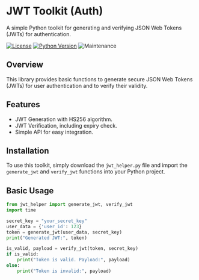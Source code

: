 # JWT Toolkit (Auth)

A simple Python toolkit for generating and verifying JSON Web Tokens (JWTs) for authentication.

[![License](https://img.shields.io/badge/License-MIT-yellow.svg)](https://opensource.org/licenses/MIT)
[![Python Version](https://img.shields.io/badge/python-3.7+-blue.svg)](https://www.python.org/downloads/)
![Maintenance](https://img.shields.io/badge/Maintained%3F-yes-green.svg)

## Overview

This library provides basic functions to generate secure JSON Web Tokens (JWTs) for user authentication and to verify their validity.

## Features

* JWT Generation with HS256 algorithm.
* JWT Verification, including expiry check.
* Simple API for easy integration.

## Installation

To use this toolkit, simply download the `jwt_helper.py` file and import the `generate_jwt` and `verify_jwt` functions into your Python project.

## Basic Usage

```python
from jwt_helper import generate_jwt, verify_jwt
import time

secret_key = "your_secret_key"
user_data = {'user_id': 123}
token = generate_jwt(user_data, secret_key)
print("Generated JWT:", token)

is_valid, payload = verify_jwt(token, secret_key)
if is_valid:
    print("Token is valid. Payload:", payload)
else:
    print("Token is invalid:", payload)
